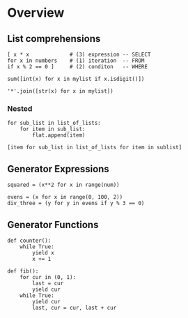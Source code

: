 # Overview

## List comprehensions

```
[ x * x             # (3) expression -- SELECT
for x in numbers    # (1) iteration  -- FROM
if x % 2 == 0 ]     # (2) conditon   -- WHERE
```

```
sum([int(x) for x in mylist if x.isdigit()])

'*'.join([str(x) for x in mylist])
```

### Nested
```
for sub_list in list_of_lists:
    for item in sub_list:
        flat.append(item)

[item for sub_list in list_of_lists for item in sublist]
```

## Generator Expressions
```
squared = (x**2 for x in range(num))

evens = (x for x in range(0, 100, 2))
div_three = (y for y in evens if y % 3 == 0)
```

## Generator Functions
```
def counter():
    while True:
        yield x
        x += 1

def fib():
    for cur in (0, 1):
        last = cur
        yield cur
    while True:
        yield cur
        last, cur = cur, last + cur
```

